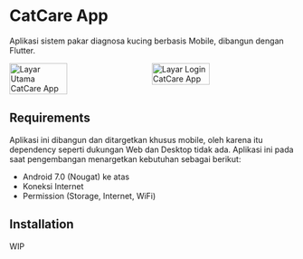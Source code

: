 # CatCare App

Aplikasi sistem pakar diagnosa kucing berbasis Mobile, dibangun dengan Flutter.

<div style="display: flex;">
    <img src="https://i.imgur.com/m2QepJj.png" alt="Layar Utama CatCare App" width="45%">
    <div style="width: 25px;"></div>
    <img src="https://i.imgur.com/QrCkrJM.png" alt="Layar Login CatCare App" width="45%">
</div>

## Requirements
Aplikasi ini dibangun dan ditargetkan khusus mobile, oleh karena itu dependency seperti dukungan Web dan Desktop tidak ada. Aplikasi ini pada saat pengembangan menargetkan kebutuhan sebagai berikut:
- Android 7.0 (Nougat) ke atas
- Koneksi Internet
- Permission (Storage, Internet, WiFi)

## Installation

WIP